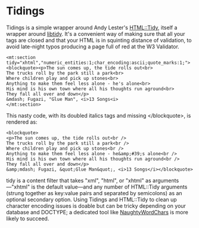 Tidings
=============

Tidings is a simple wrapper around Andy Lester's [HTML::Tidy](http://search.cpan.org/dist/HTML-Tidy/ "HTML::Tidy on CPAN"), itself a wrapper around [libtidy](http://tidy.sourceforge.net/ "libtidy on sourceforge"). It's a convenient way of making sure that all your tags are closed and that your HTML is in squinting distance of validation, to avoid late-night typos producing a page full of red at the W3 Validator.

	<mt:section tidy="xhtml","numeric_entities:1;char_encoding:ascii;quote_marks:1;">
	<blockquote><p>The sun comes up, the tide rolls out<br>
	The trucks roll by the park still a park<br>
	Where children play and pick up stones<br>
	Anything to make them feel less alone - he's alone<br>
	His mind is his own town where all his thoughts run aground<br>
	They fall all over and down</p>
	&mdash; Fugazi, "Glue Man", <i>13 Songs<i>
	</mt:section>

This nasty code, with its doubled italics tags and missing &lt;/blockquote&gt;, is rendered as:

	<blockquote>
	<p>The sun comes up, the tide rolls out<br />
	The trucks roll by the park still a park<br />
	Where children play and pick up stones<br />
	Anything to make them feel less alone - he&amp;#39;s alone<br />
	His mind is his own town where all his thoughts run aground<br />
	They fall all over and down</p>
	&amp;mdash; Fugazi, &quot;Glue Man&quot;, <i>13 Songs</i></blockquote>

tidy is a content filter that takes &quot;xml&quot;, &quot;html&quot;, or &quot;xhtml&quot; as arguments&mdash;&quot;xhtml&quot; is the default value&mdash;and any number of HTML::Tidy arguments (strung together as key:value pairs and separated by semicolons) as an optional secondary option. Using Tidings and HTML::Tidy to clean up character encoding issues is doable but can be tricky depending on your database and DOCTYPE; a dedicated tool like [NaughtyWordChars](http://plugins.movabletype.org/naughtywordchar/ "NaughtyWordChars at plugins.movabletype.org") is more likely to succeed.
